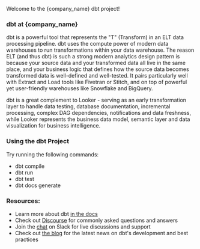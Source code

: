 Welcome to the {company_name} dbt project!

### dbt at {company_name}
dbt is a powerful tool that represents the "T" (Transform) in an ELT data processing pipeline. dbt uses the compute power of
modern data warehouses to run transformations within your data warehouse. The reason ELT (and thus dbt) is such a strong modern
analytics design pattern is because your source data and your transformed data all live in the same place, and your business logic that defines how the source data becomes transformed data is well-defined and well-tested. It pairs particularly well
with Extract and Load tools like Fivetran or Stitch, and on top of powerful yet user-friendly warehouses like Snowflake and BigQuery.

dbt is a great complement to Looker - serving as an early transformation layer to handle data testing, database
documentation, incremental processing, complex DAG dependencies, notifications and data freshness, while Looker represents the
business data model, semantic layer and data visualization for business intelligence.

### Using the dbt Project

Try running the following commands:
- dbt compile
- dbt run
- dbt test
- dbt docs generate

### Resources:
- Learn more about dbt [in the docs](https://docs.getdbt.com/docs/introduction)
- Check out [Discourse](https://discourse.getdbt.com/) for commonly asked questions and answers
- Join the [chat](http://slack.getdbt.com/) on Slack for live discussions and support
- Check out [the blog](https://blog.getdbt.com/) for the latest news on dbt's development and best practices
